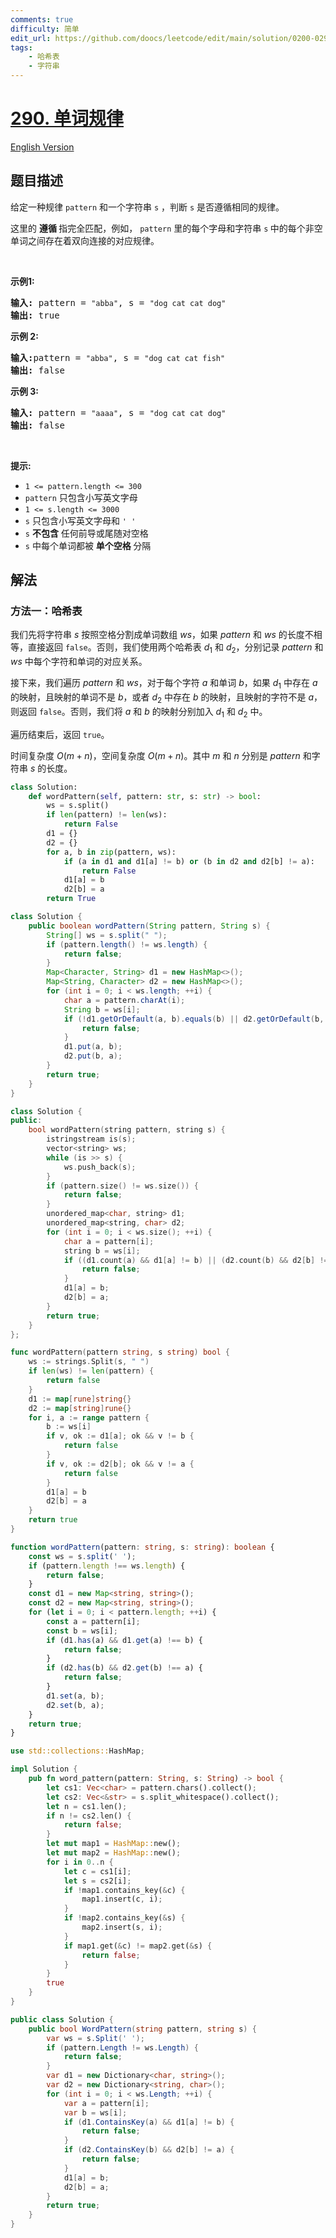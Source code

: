 ```yaml
---
comments: true
difficulty: 简单
edit_url: https://github.com/doocs/leetcode/edit/main/solution/0200-0299/0290.Word%20Pattern/README.md
tags:
    - 哈希表
    - 字符串
---
```


<!-- problem:start -->

# [290. 单词规律](https://leetcode.cn/problems/word-pattern)

[English Version](/solution/0200-0299/0290.Word%20Pattern/README_EN.md)

## 题目描述

<!-- description:start -->

<p>给定一种规律 <code>pattern</code>&nbsp;和一个字符串&nbsp;<code>s</code>&nbsp;，判断 <code>s</code>&nbsp;是否遵循相同的规律。</p>

<p>这里的&nbsp;<strong>遵循&nbsp;</strong>指完全匹配，例如，&nbsp;<code>pattern</code>&nbsp;里的每个字母和字符串&nbsp;<code>s</code><strong>&nbsp;</strong>中的每个非空单词之间存在着双向连接的对应规律。</p>

<p>&nbsp;</p>

<p><strong>示例1:</strong></p>

<pre>
<strong>输入:</strong> pattern = <code>"abba"</code>, s = <code>"dog cat cat dog"</code>
<strong>输出:</strong> true</pre>

<p><strong>示例 2:</strong></p>

<pre>
<strong>输入:</strong>pattern = <code>"abba"</code>, s = <code>"dog cat cat fish"</code>
<strong>输出:</strong> false</pre>

<p><strong>示例 3:</strong></p>

<pre>
<strong>输入:</strong> pattern = <code>"aaaa"</code>, s = <code>"dog cat cat dog"</code>
<strong>输出:</strong> false</pre>

<p>&nbsp;</p>

<p><strong>提示:</strong></p>

<ul>
	<li><code>1 &lt;= pattern.length &lt;= 300</code></li>
	<li><code>pattern</code>&nbsp;只包含小写英文字母</li>
	<li><code>1 &lt;= s.length &lt;= 3000</code></li>
	<li><code>s</code>&nbsp;只包含小写英文字母和&nbsp;<code>' '</code></li>
	<li><code>s</code>&nbsp;<strong>不包含</strong> 任何前导或尾随对空格</li>
	<li><code>s</code>&nbsp;中每个单词都被 <strong>单个空格 </strong>分隔</li>
</ul>

<!-- description:end -->

## 解法

<!-- solution:start -->

### 方法一：哈希表

我们先将字符串 $s$ 按照空格分割成单词数组 $ws$，如果 $pattern$ 和 $ws$ 的长度不相等，直接返回 `false`。否则，我们使用两个哈希表 $d_1$ 和 $d_2$，分别记录 $pattern$ 和 $ws$ 中每个字符和单词的对应关系。

接下来，我们遍历 $pattern$ 和 $ws$，对于每个字符 $a$ 和单词 $b$，如果 $d_1$ 中存在 $a$ 的映射，且映射的单词不是 $b$，或者 $d_2$ 中存在 $b$ 的映射，且映射的字符不是 $a$，则返回 `false`。否则，我们将 $a$ 和 $b$ 的映射分别加入 $d_1$ 和 $d_2$ 中。

遍历结束后，返回 `true`。

时间复杂度 $O(m + n)$，空间复杂度 $O(m + n)$。其中 $m$ 和 $n$ 分别是 $pattern$ 和字符串 $s$ 的长度。

<!-- tabs:start -->

```python
class Solution:
    def wordPattern(self, pattern: str, s: str) -> bool:
        ws = s.split()
        if len(pattern) != len(ws):
            return False
        d1 = {}
        d2 = {}
        for a, b in zip(pattern, ws):
            if (a in d1 and d1[a] != b) or (b in d2 and d2[b] != a):
                return False
            d1[a] = b
            d2[b] = a
        return True
```

```java
class Solution {
    public boolean wordPattern(String pattern, String s) {
        String[] ws = s.split(" ");
        if (pattern.length() != ws.length) {
            return false;
        }
        Map<Character, String> d1 = new HashMap<>();
        Map<String, Character> d2 = new HashMap<>();
        for (int i = 0; i < ws.length; ++i) {
            char a = pattern.charAt(i);
            String b = ws[i];
            if (!d1.getOrDefault(a, b).equals(b) || d2.getOrDefault(b, a) != a) {
                return false;
            }
            d1.put(a, b);
            d2.put(b, a);
        }
        return true;
    }
}
```

```cpp
class Solution {
public:
    bool wordPattern(string pattern, string s) {
        istringstream is(s);
        vector<string> ws;
        while (is >> s) {
            ws.push_back(s);
        }
        if (pattern.size() != ws.size()) {
            return false;
        }
        unordered_map<char, string> d1;
        unordered_map<string, char> d2;
        for (int i = 0; i < ws.size(); ++i) {
            char a = pattern[i];
            string b = ws[i];
            if ((d1.count(a) && d1[a] != b) || (d2.count(b) && d2[b] != a)) {
                return false;
            }
            d1[a] = b;
            d2[b] = a;
        }
        return true;
    }
};
```

```go
func wordPattern(pattern string, s string) bool {
	ws := strings.Split(s, " ")
	if len(ws) != len(pattern) {
		return false
	}
	d1 := map[rune]string{}
	d2 := map[string]rune{}
	for i, a := range pattern {
		b := ws[i]
		if v, ok := d1[a]; ok && v != b {
			return false
		}
		if v, ok := d2[b]; ok && v != a {
			return false
		}
		d1[a] = b
		d2[b] = a
	}
	return true
}
```

```ts
function wordPattern(pattern: string, s: string): boolean {
    const ws = s.split(' ');
    if (pattern.length !== ws.length) {
        return false;
    }
    const d1 = new Map<string, string>();
    const d2 = new Map<string, string>();
    for (let i = 0; i < pattern.length; ++i) {
        const a = pattern[i];
        const b = ws[i];
        if (d1.has(a) && d1.get(a) !== b) {
            return false;
        }
        if (d2.has(b) && d2.get(b) !== a) {
            return false;
        }
        d1.set(a, b);
        d2.set(b, a);
    }
    return true;
}
```

```rust
use std::collections::HashMap;

impl Solution {
    pub fn word_pattern(pattern: String, s: String) -> bool {
        let cs1: Vec<char> = pattern.chars().collect();
        let cs2: Vec<&str> = s.split_whitespace().collect();
        let n = cs1.len();
        if n != cs2.len() {
            return false;
        }
        let mut map1 = HashMap::new();
        let mut map2 = HashMap::new();
        for i in 0..n {
            let c = cs1[i];
            let s = cs2[i];
            if !map1.contains_key(&c) {
                map1.insert(c, i);
            }
            if !map2.contains_key(&s) {
                map2.insert(s, i);
            }
            if map1.get(&c) != map2.get(&s) {
                return false;
            }
        }
        true
    }
}
```

```cs
public class Solution {
    public bool WordPattern(string pattern, string s) {
        var ws = s.Split(' ');
        if (pattern.Length != ws.Length) {
            return false;
        }
        var d1 = new Dictionary<char, string>();
        var d2 = new Dictionary<string, char>();
        for (int i = 0; i < ws.Length; ++i) {
            var a = pattern[i];
            var b = ws[i];
            if (d1.ContainsKey(a) && d1[a] != b) {
                return false;
            }
            if (d2.ContainsKey(b) && d2[b] != a) {
                return false;
            }
            d1[a] = b;
            d2[b] = a;
        }
        return true;
    }
}
```

<!-- tabs:end -->

<!-- solution:end -->

<!-- problem:end -->
